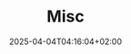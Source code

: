 ---
weight: 999
title: "Misc"
description: "[3DPrint](./misc/3dprint) • [CAD](./misc/cad) • [Fonera](./misc/fonera) • [Google](./misc/google) • [HomeAssistant](./misc/homeassistant) • [LaTeX](./misc/latex) • [Misc](./misc/misc) • [Soekris](./misc/soekris)"
icon: "shuffle"
date: "2025-04-04T04:16:04+02:00"
lastmod: "2025-04-04T04:16:04+02:00"
toc: false
---